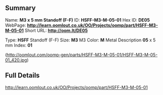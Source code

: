 

 ## Summary
Name: __M3 x 5 mm Standoff (F-F)__
ID: __HSFF-M3-M-05-01__
Hex ID: __DE05__
WebPage: __http://learn.oomlout.co.uk/OO/Projects/oomp/part/HSFF-M3-M-05-01__
Short URL: __http://oom.lt/DE05__

Type: __HSFF__ Standoff (F-F) 
Size: __M3__ M3 
Color: __M__ Metal 
Description __05__ x 5 mm 
Index: __01__


(http://oomlout.com/oomp-gen/parts/HSFF-M3-M-05-01/HSFF-M3-M-05-01_420.jpg)


 ## Full Details
 http://learn.oomlout.co.uk/OO/Projects/oomp/part/HSFF-M3-M-05-01














